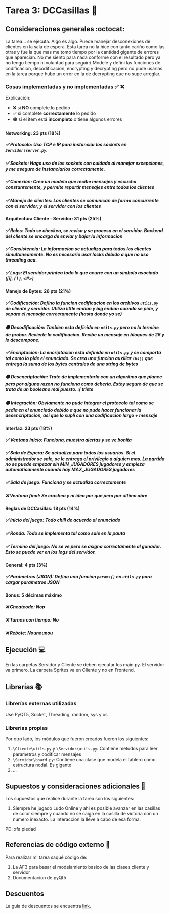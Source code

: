 # Tarea 3: DCCasillas :checkered_flag: 


## Consideraciones generales :octocat:

La tarea... se ejecuta. Algo es algo. Puede manejar desconexiones de clientes en la sala de espera.
Esta tarea no la hice con tanto cariño como las otras y fue la que mas me tomo tiempo por la cantidad
gigante de errores que aparecian. No me siento para nada conforme con el resultado pero ya no tengo tiempo ni voluntad para seguir:(
Modele y defini las funciones de codificacion, decodificacion, encrypting y decrypting pero no pude usarlas en la tarea porque hubo
un error en la de decrypting que no supe arreglar.

### Cosas implementadas y no implementadas :white_check_mark: :x:

Explicación:
- ❌ si **NO** complete lo pedido
- ✅ si complete **correctamente** lo pedido
- 🟠 si el item está **incompleto** o tiene algunos errores

#### Networking: 23 pts (18%)
##### ✅ Protocolo: Uso TCP e IP para instanciar los sockets en ```Servidor\server.py```.
##### ✅ Sockets: Hago uso de los sockets con cuidado al manejar excepciones, y me aseguro de instanciarlos correctamente.
##### ✅ Conexión: Creo un modelo que recibe mensajes y escucha constantemente, y permite repartir mensajes entre todos los clientes
##### ✅ Manejo de clientes: Los clientes se comunican de forma concurrente con el servidor, y el servidor con los clientes
#### Arquitectura Cliente - Servidor: 31 pts (25%)
##### ✅ Roles: Todo se checkea, se revisa y se procesa en el servidor. Backend del cliente se encarga de enviar y bajar la informacion
##### ✅ Consistencia: La informacion se actualiza para todos los clientes simultaneamente. No es necesario usar locks debido a que no uso threading aca.
##### ✅ Logs: El servidor printea todo lo que ocurre con un simbolo asociado ([i], ( ! ), <#>)
#### Manejo de Bytes: 26 pts (21%)
##### ✅ Codificación: Defino la funcion codificacion en los archivos ```utils.py``` de cliente y servidor. Utiliza little endian y big endian cuando se pide, y separa el mensaje correctamente (hasta donde yo se)
##### 🟠 Decodificación: Tanbien esta definida en ```utils.py``` pero no la termine de probar. Revierte la codificacion. Recibe un mensaje en bloques de 26 y lo descompone.
##### ✅ Encriptación: La encriptacion esta definida en ```utils.py``` y se comporta tal como lo pide el enunciado. Se crea una funcion auxiliar ```cbs()``` que entrega la suma de los bytes centrales de una string de bytes
##### 🟠 Desencriptación: Trate de implementarla con un algoritmo que planee pero por alguna razon no funciona como deberia. Estoy seguro de que se trata de un booleano mal puesto. :( triste
##### 🟠 Integración: Obviamente no pude integrar el protocolo tal como se pedia en el enunciado debido a que no pude hacer funcionar la desencriptacion, asi que lo supli con una codificacion largo + mensaje
#### Interfaz: 23 pts (18%)
##### ✅ Ventana inicio: Funciona, muestra alertas y se ve bonita
##### ✅ Sala de Espera: Se actualiza para todos los usuarios. Si el administrador se sale, se le entrega el privilegio a alguien mas. La partida no se puede empezar sin MIN_JUGADORES jugadores y empieza automaticamente cuando hay MAX_JUGADORES jugadores
##### ✅ Sala de juego: Funciona y se actualiza correctamente
##### ❌ Ventana final: Se crashea y ni idea por que pero por ultimo abre
#### Reglas de DCCasillas: 18 pts (14%)
##### ✅ Inicio del juego: Todo chill de acuerdo al enunciado
##### ✅ Ronda: Todo se implementa tal como sale en la pauta
##### ✅ Termino del juego: No se ve pero se asigna correctamente al ganador. Esto se puede ver en los logs del servidor.
#### General: 4 pts (3%)
##### ✅ Parámetros (JSON): Defino una funcion ```params()``` en ```utils.py``` para cargar parametros JSON
#### Bonus: 5 décimas máximo
##### ❌ Cheatcode: Nop
##### ❌ Turnos con tiempo: No
##### ❌ Rebote: Nounounou

## Ejecución :computer:
En las carpetas Servidor y Cliente se deben ejecutar los main.py. El servidor va primero. La carpeta Sprites va en Cliente y no en Frontend.


## Librerías :books:
### Librerías externas utilizadas
Use PyQT5, Socket, Threading, random, sys y os

### Librerías propias
Por otro lado, los módulos que fueron creados fueron los siguientes:

1. ```\Cliente\utils.py``` y ```\Servidor\utils.py```: Contiene metodos para leer parametros y codificar mensajes
2. ```\Servidor\board.py```: Contiene una clase que modela el tablero como estructura nodal. Es gigante
3. ...

## Supuestos y consideraciones adicionales :thinking:
Los supuestos que realicé durante la tarea son los siguientes:

1. Siempre he jugado Ludo Online y ahi es posible avanzar en las casillas de color siempre y cuando no se caiga en la casilla de victoria con un numero inexacto. La interaccion la lleve a cabo de esa forma.

PD: xfa piedad


## Referencias de código externo :book:

Para realizar mi tarea saqué código de:
1. La AF3 para basar el modelamiento basico de las clases cliente y servidor
2. Documentacion de pyQt5


## Descuentos
La guía de descuentos se encuentra [link](https://github.com/IIC2233/syllabus/blob/main/Tareas/Descuentos.md).

